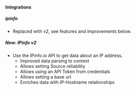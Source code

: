 #### Integrations
##### ipinfo
- Replaced with v2, see features and improvements below.

##### New: IPinfo v2
- Use the IPinfo.io API to get data about an IP address.
    - Improved data parsing to context
    - Allows setting Source reliability
    - Allows using an API Token from credentials
    - Allows setting a base url
    - Enriches data with IP-Hostname relationships